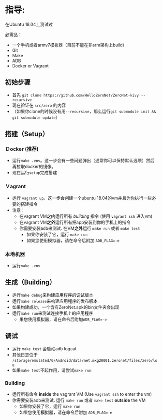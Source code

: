 # 指导:

在Ubuntu 18.04上测试过

必需品：
 - 一个手机或者armv7模拟器（目前不能在非arm架构上build）
 - Git
 - Make
 - ADB
 - Docker or Vagrant

## 初始步骤
 - 首先 `git clone https://github.com/HelloZeroNet/ZeroNet-kivy --recursive`
 - 现在验证在 `src/zero` 的内容
 - （如果你clone的时候没有用`--recursive`，那么运行`git submodule init && git submodule update`）

## 搭建（Setup）

### Ｄocker (推荐)
 - 运行`make .env`。这一步会有一些问题弹出（通常你可以保持默认选项）然后再拉取docker的镜像。
 - 现在运行`setup`完成搭建

### Ｖagrant
 - 运行 `vagrant up`。这一步会创建一个ubuntu 18.04的vm并且为你执行一些必要的搭建指令
 - 注意：
   - 在vagrant VM**之内**运行所有 _building_ 指令 (使用 `vagrant ssh` 进入vm)
   - 在vagrant VM**之外**运行所有把app安装到你的手机上的指令
   - 你需要安装adb来测试. 在VM**之外**运行 `make run` 或者 `make test` 
	  - 如果你安装了它，运行 `make run`
	  - 如果您使用模拟器，请在命令后附加 `ADB_FLAG=-e`


### 本地机器
 - 运行`make .env`
	
## 生成（Building）
 - 运行`make debug`来构建应用程序的调试版本
 - 运行`make release`来构建应用程序的发布版本
 - 如果构建成功，一个含有ZeroNet.apk的bin文件夹会出现
 - 运行`make run`来测试连接手机上的应用程序
   - 果您使用模拟器，请在命令后附加`ADB_FLAG=-e`

## 调试  
 - 运行 `make test` 会启动adb logcat
 - 其他日志位于 `/storage/emulated/0/Android/data/net.mkg20001.zeronet/files/zero/log`
 - 如果`make test`不起作用，请尝试`make run`

### Building
- 运行所有命令 **inside** the vagrant VM (Use `vagrant ssh` to enter the vm)
- 你需要安装adb来测试. 运行 `make run` 或者 `make test` **outside** the VM
  - 如果你安装了它，运行 `make run`
  - 如果您使用模拟器，请在命令后附加 `ADB_FLAG=-e`
